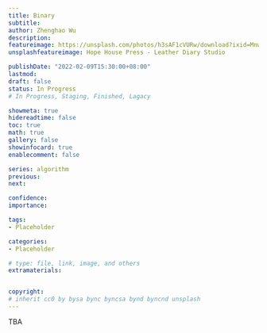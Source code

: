 ```yaml
---
title: Binary
subtitle: 
author: Zhenghao Wu
description: 
featureimage: https://unsplash.com/photos/h3sAF1cVURw/download?ixid=MnwxMjA3fDB8MXxzZWFyY2h8OXx8YmluYXJ5fHwwfHx8fDE2NDMwNDU4Njk&force=true&w=2400
unsplashfeatureimage: Hope House Press - Leather Diary Studio

publishDate: "2022-02-09T15:30:00+08:00"
lastmod: 
draft: false
status: In Progress
# In Progress, Staging, Finished, Lagacy

showmeta: true
hidereadtime: false
toc: true
math: true
gallery: false
showinfocard: true
enablecomment: false

series: algorithm
previous:
next:

confidence: 
importance: 

tags:
- Placeholder

categories:
- Placeholder

# type: file, link, image, and others
extramaterials:


copyright: 
# inherit cc0 by bysa bync byncsa bynd byncnd unsplash
---
```


TBA